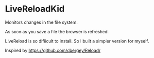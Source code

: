 # LiveReloadKid

Monitors changes in the file system. 

As soon as you save a file the browser is refreshed.

LiveReload is so difiicult to install. So I built a simpler version for myself.

Inspired by https://github.com/dbergey/Reloadr
